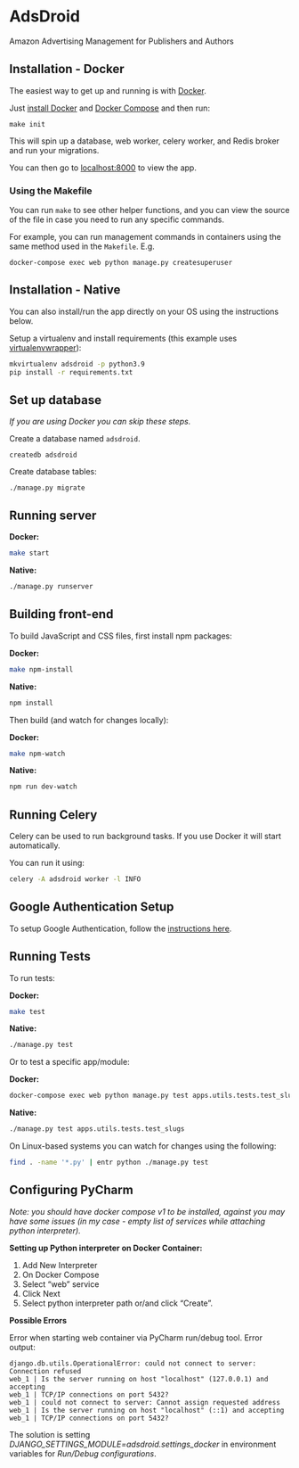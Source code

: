 # AdsDroid

Amazon Advertising Management for Publishers and Authors

## Installation - Docker

The easiest way to get up and running is with [Docker](https://www.docker.com/).

Just [install Docker](https://www.docker.com/get-started) and
[Docker Compose](https://docs.docker.com/compose/install/)
and then run:

```
make init
```

This will spin up a database, web worker, celery worker, and Redis broker and run your migrations.

You can then go to [localhost:8000](http://localhost:8000/) to view the app.

### Using the Makefile

You can run `make` to see other helper functions, and you can view the source
of the file in case you need to run any specific commands.

For example, you can run management commands in containers using the same method 
used in the `Makefile`. E.g.

```
docker-compose exec web python manage.py createsuperuser
```

## Installation - Native

You can also install/run the app directly on your OS using the instructions below.

Setup a virtualenv and install requirements
(this example uses [virtualenvwrapper](https://virtualenvwrapper.readthedocs.io/en/latest/)):

```bash
mkvirtualenv adsdroid -p python3.9
pip install -r requirements.txt
```

## Set up database

*If you are using Docker you can skip these steps.*

Create a database named `adsdroid`.

```
createdb adsdroid
```

Create database tables:

```
./manage.py migrate
```

## Running server

**Docker:**

```bash
make start
```

**Native:**

```bash
./manage.py runserver
```

## Building front-end

To build JavaScript and CSS files, first install npm packages:

**Docker:**

```bash
make npm-install
```

**Native:**

```bash
npm install
```

Then build (and watch for changes locally):

**Docker:**

```bash
make npm-watch
```

**Native:**

```bash
npm run dev-watch
```

## Running Celery

Celery can be used to run background tasks. If you use Docker it will start automatically.

You can run it using:

```bash
celery -A adsdroid worker -l INFO
```

## Google Authentication Setup

To setup Google Authentication, follow the [instructions here](https://django-allauth.readthedocs.io/en/latest/providers.html#google).

## Running Tests

To run tests:

**Docker:**

```bash
make test
```

**Native:**

```bash
./manage.py test
```

Or to test a specific app/module:

**Docker:**

```bash
docker-compose exec web python manage.py test apps.utils.tests.test_slugs
```

**Native:**

```bash
./manage.py test apps.utils.tests.test_slugs
```

On Linux-based systems you can watch for changes using the following:

```bash
find . -name '*.py' | entr python ./manage.py test
```
## Configuring PyCharm 

_Note: you should have docker compose v1 to be installed, against you may have some issues (in my case - empty list of services while attaching python interpreter)._

**Setting up Python interpreter on Docker Container:**

1. Add New Interpreter
2. On Docker Compose
3. Select “web” service 
4. Click Next 
5. Select python interpreter path or/and click “Create”.

**Possible Errors**

Error when starting web container via PyCharm run/debug tool.
Error output: <br/>

`django.db.utils.OperationalError: could not connect to server: Connection refused` <br />
`web_1 | Is the server running on host "localhost" (127.0.0.1) and accepting`<br/>
`web_1 | TCP/IP connections on port 5432?`<br/>
`web_1 | could not connect to server: Cannot assign requested address`<br/>
`web_1 | Is the server running on host "localhost" (::1) and accepting`<br/>
`web_1 | TCP/IP connections on port 5432?`<br/>

The solution is setting *DJANGO_SETTINGS_MODULE=adsdroid.settings_docker* in environment variables for *Run/Debug configurations*.